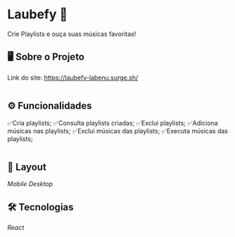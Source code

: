 # Laubefy 🎵

Crie Playlists e ouça suas músicas favoritas!

## 🖥️ Sobre o Projeto
Link do site: https://laubefy-labenu.surge.sh/
```
```
## ⚙️ Funcionalidades

✅Cria playlists;
✅Consulta playlists criadas;
✅Exclui playlists;
✅Adiciona músicas nas playlists;
✅Exclui músicas das playlists;
✅Executa músicas das playlists;

```
```
## 🎨 Layout

*Mobile*
*Desktop*

## 🛠 Tecnologias

*React*